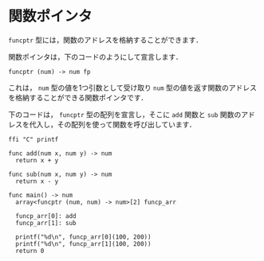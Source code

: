 <script src="https://cdn.lordicon.com/xdjxvujz.js"></script>

# 関数ポインタ

`funcptr` 型には，関数のアドレスを格納することができます．

関数ポインタは，下のコードのようにして宣言します．

```
funcptr (num) -> num fp
```

これは， `num` 型の値を1つ引数として受け取り `num` 型の値を返す関数のアドレスを格納することができる関数ポインタです．

下のコードは， `funcptr` 型の配列を宣言し，そこに `add` 関数と `sub` 関数のアドレスを代入し，その配列を使って関数を呼び出しています．

```
ffi "C" printf

func add(num x, num y) -> num
  return x + y

func sub(num x, num y) -> num
  return x - y

func main() -> num
  array<funcptr (num, num) -> num>[2] funcp_arr

  funcp_arr[0]: add
  funcp_arr[1]: sub

  printf("%d\n", funcp_arr[0](100, 200))
  printf("%d\n", funcp_arr[1](100, 200))
  return 0

```
